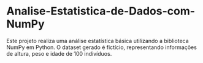 # Analise-Estatistica-de-Dados-com-NumPy
Este projeto realiza uma análise estatística básica utilizando a biblioteca NumPy em Python. O dataset gerado é fictício, representando informações de altura, peso e idade de 100 indivíduos.
